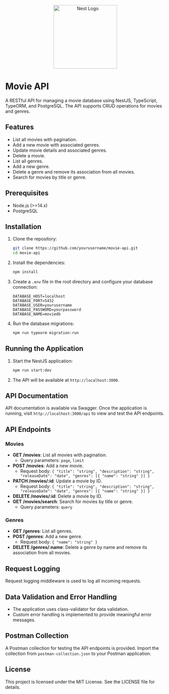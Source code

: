 <p align="center">
  <a href="http://nestjs.com/" target="blank"><img src="https://nestjs.com/img/logo-small.svg" width="200" alt="Nest Logo" /></a>
</p>

# Movie API

A RESTful API for managing a movie database using NestJS, TypeScript, TypeORM, and PostgreSQL. The API supports CRUD operations for movies and genres.

## Features

- List all movies with pagination.
- Add a new movie with associated genres.
- Update movie details and associated genres.
- Delete a movie.
- List all genres.
- Add a new genre.
- Delete a genre and remove its association from all movies.
- Search for movies by title or genre.

## Prerequisites

- Node.js (>=14.x)
- PostgreSQL

## Installation

1. Clone the repository:

    ```bash
    git clone https://github.com/yourusername/movie-api.git
    cd movie-api
    ```

2. Install the dependencies:

    ```bash
    npm install
    ```

3. Create a `.env` file in the root directory and configure your database connection:

    ```env
    DATABASE_HOST=localhost
    DATABASE_PORT=5432
    DATABASE_USER=yourusername
    DATABASE_PASSWORD=yourpassword
    DATABASE_NAME=moviedb
    ```

4. Run the database migrations:

    ```bash
    npm run typeorm migration:run
    ```

## Running the Application

1. Start the NestJS application:

    ```bash
    npm run start:dev
    ```

2. The API will be available at `http://localhost:3000`.

## API Documentation

API documentation is available via Swagger. Once the application is running, visit `http://localhost:3000/api` to view and test the API endpoints.

## API Endpoints

### Movies

- **GET /movies**: List all movies with pagination.
  - Query parameters: `page`, `limit`
- **POST /movies**: Add a new movie.
  - Request body: `{ "title": "string", "description": "string", "releaseDate": "date", "genres": [{ "name": "string" }] }`
- **PATCH /movies/:id**: Update a movie by ID.
  - Request body: `{ "title": "string", "description": "string", "releaseDate": "date", "genres": [{ "name": "string" }] }`
- **DELETE /movies/:id**: Delete a movie by ID.
- **GET /movies/search**: Search for movies by title or genre.
  - Query parameters: `query`

### Genres

- **GET /genres**: List all genres.
- **POST /genres**: Add a new genre.
  - Request body: `{ "name": "string" }`
- **DELETE /genres/:name**: Delete a genre by name and remove its association from all movies.

## Request Logging

Request logging middleware is used to log all incoming requests.

## Data Validation and Error Handling

- The application uses class-validator for data validation.
- Custom error handling is implemented to provide meaningful error messages.

## Postman Collection

A Postman collection for testing the API endpoints is provided. Import the collection from `postman-collection.json` to your Postman application.

## License

This project is licensed under the MIT License. See the LICENSE file for details.

